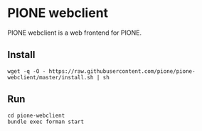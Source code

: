 # PIONE webclient

PIONE webclient is a web frontend for PIONE.

## Install

```
wget -q -O - https://raw.githubusercontent.com/pione/pione-webclient/master/install.sh | sh
```

## Run

```
cd pione-webclient
bundle exec forman start
```

